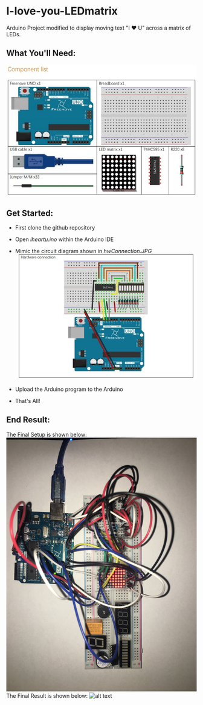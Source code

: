 # I-love-you-LEDmatrix
Arduino Project modified to display moving text "I :heart: U" across a matrix of LEDs.

## What You'll Need: 
![alt text](https://github.com/sancher6/I-love-you-LEDmatrix/blob/master/figures/componentList.JPG)

## Get Started: 
* First clone the github repository
* Open *iheartu.ino* within the Arduino IDE
* Mimic the circuit diagram shown in *hwConnection.JPG*
![alt text](https://github.com/sancher6/I-love-you-LEDmatrix/blob/master/figures/hwConnection.JPG)

* Upload the Arduino program to the Arduino
* That's All! 

## End Result: 
The Final Setup is shown below: 
![alt text](https://github.com/sancher6/I-love-you-LEDmatrix/blob/master/figures/IMG_4831.JPG)
The Final Result is shown below: 
![alt text](https://github.com/sancher6/I-love-you-LEDmatrix/blob/master/figures/IMG_4834.gif)
